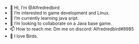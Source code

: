 - 👋 Hi, I’m @Alfredredbird
- 👀 I’m interested in game development and Linux.
- 🌱 I’m currently learning java sript.
- 💞️ I’m looking to collaborate on a Java base game.
- 📫 How to reach me: Dm me on discord: Alfredredbird#8985
- 🦜 I love Birds.

<!---
Alfredredbird/Alfredredbird is a ✨ special ✨ repository because its `README.md` (this file) appears on your GitHub profile.
You can click the Preview link to take a look at your changes.
--->
